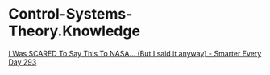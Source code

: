 # Control-Systems-Theory.Knowledge
[I Was SCARED To Say This To NASA... (But I said it anyway) - Smarter Every Day 293](https://youtu.be/OoJsPvmFixU)
